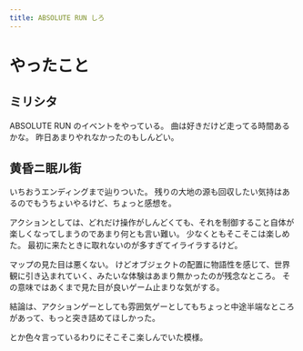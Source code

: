 ```yaml
---
title: ABSOLUTE RUN しろ
---
```


# やったこと

## ミリシタ

ABSOLUTE RUN のイベントをやっている。
曲は好きだけど走ってる時間あるかな。
昨日あまりやれなかったのもしんどい。

## 黄昏ニ眠ル街

いちおうエンディングまで辿りついた。
残りの大地の源も回収したい気持はあるのでもうちょいやるけど、ちょっと感想を。

アクションとしては、どれだけ操作がしんどくても、それを制御すること自体が楽しくなってしまうのであまり何とも言い難い。
少なくともそこそこは楽しめた。
最初に来たときに取れないのが多すぎてイライラするけど。

マップの見た目は悪くない。
けどオブジェクトの配置に物語性を感じて、世界観に引き込まれていく、みたいな体験はあまり無かったのが残念なところ。
その意味ではあくまで見た目が良いゲーム止まりな気がする。

結論は、アクションゲーとしても雰囲気ゲーとしてもちょっと中途半端なところがあって、もっと突き詰めてほしかった。

とか色々言っているわりにそこそこ楽しんでいた模様。
